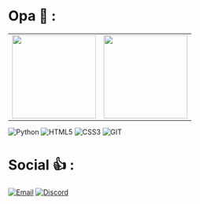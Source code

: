 # Opa 👋 :

<div>
  <table style="margin: 0 auto;">
    <td>
      <img height="170px" src="https://github-readme-streak-stats.herokuapp.com/?user=End-py&theme=dracula&hide_border=false"/>
    </td>
    <td>
      <img height="170px" src="https://github-readme-stats.vercel.app/api/top-langs/?username=End-py&layout=compact&theme=dracula">
    </td>
  </table>
</div>

![Python](https://img.shields.io/badge/python-3670A0?style=for-the-badge&logo=python&logoColor=ffdd54)
![HTML5](https://img.shields.io/badge/html5-%23E34F26.svg?style=for-the-badge&logo=html5&logoColor=white)
![CSS3](https://img.shields.io/badge/css3-%231572B6.svg?style=for-the-badge&logo=css3&logoColor=white)
![GIT](https://img.shields.io/badge/GIT-E44C30?style=for-the-badge&logo=git&logoColor=white)

# Social 👍 :
[![Email](https://img.shields.io/badge/-Email-%2320232a.svg?style=for-the-badge&logo=Hotmailr&logoColor=white)](mailto:Gabriel.Q.Araujo@hotmail.com)
[![Discord](https://img.shields.io/badge/Discord-7289DA?style=for-the-badge&logo=discord&logoColor=white)](https://discordapp.com/users/275261577471590401)
